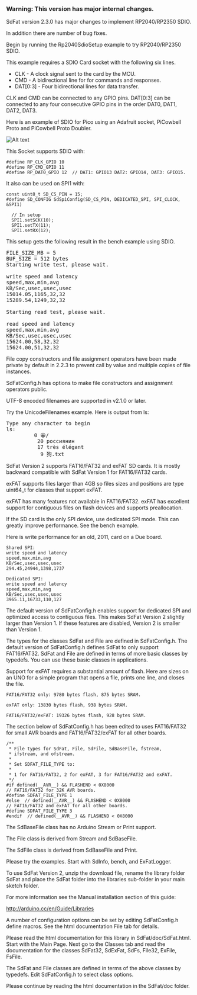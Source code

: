 ### Warning: This version has major internal changes.

SdFat version 2.3.0 has major changes to implement RP2040/RP2350 SDIO.

In addition there are number of bug fixes.

Begin by running the Rp2040SdioSetup example  to try RP2040/RP2350 SDIO.

This example requires a SDIO Card socket with the following six lines.

* CLK - A clock signal sent to the card by the MCU.
* CMD - A bidirectional line for for commands and responses.
* DAT[0:3] - Four bidirectional lines for data transfer.

CLK and CMD can be connected to any GPIO pins. DAT[0:3] can be connected
to any four consecutive GPIO pins in the order DAT0, DAT1, DAT2, DAT3.

Here is an example of SDIO for Pico using an Adafruit socket, PiCowbell
Proto and PiCowbell Proto Doubler.

![Alt text](images/SdioSpi.jpg)

This Socket supports SDIO with:
```
#define RP_CLK_GPIO 10
#define RP_CMD_GPIO 11
#define RP_DAT0_GPIO 12  // DAT1: GPIO13 DAT2: GPIO14, DAT3: GPIO15.
```
It also can be used on SPI1 with:
```
const uint8_t SD_CS_PIN = 15;
#define SD_CONFIG SdSpiConfig(SD_CS_PIN, DEDICATED_SPI, SPI_CLOCK, &SPI1)

  // In setup
  SPI1.setSCK(10);
  SPI1.setTX(11);
  SPI1.setRX(12);
```

This setup gets the following result in the bench example using SDIO.

<pre>
FILE_SIZE_MB = 5
BUF_SIZE = 512 bytes
Starting write test, please wait.

write speed and latency
speed,max,min,avg
KB/Sec,usec,usec,usec
15014.05,1165,32,32
15289.54,1249,32,32

Starting read test, please wait.

read speed and latency
speed,max,min,avg
KB/Sec,usec,usec,usec
15624.00,58,32,32
15624.00,51,32,32
</pre>


File copy constructors and file assignment operators have been made private by
default in 2.2.3 to prevent call by value and multiple copies of file instances.

SdFatConfig.h has options to make file constructors and assignment operators
public.

UTF-8 encoded filenames are supported in v2.1.0 or later.

Try the UnicodeFilenames example.  Here is output from ls:
<pre>
Type any character to begin
ls:
         0 😀/
          20 россиянин
          17 très élégant
           9 狗.txt
</pre>

SdFat Version 2 supports FAT16/FAT32 and exFAT SD cards. It is mostly
backward compatible with SdFat Version 1 for FAT16/FAT32 cards.

exFAT supports files larger than 4GB so files sizes and positions are
type uint64_t for classes that support exFAT.

exFAT has many features not available in FAT16/FAT32.  exFAT has excellent
support for contiguous files on flash devices and supports preallocation.

If the SD card is the only SPI device, use dedicated SPI mode. This can
greatly improve performance. See the bench example.

Here is write performance for an old, 2011, card on a Due board.
```
Shared SPI:
write speed and latency
speed,max,min,avg
KB/Sec,usec,usec,usec
294.45,24944,1398,1737

Dedicated SPI:
write speed and latency
speed,max,min,avg
KB/Sec,usec,usec,usec
3965.11,16733,110,127
```
The default version of SdFatConfig.h enables support for dedicated SPI and
optimized access to contiguous files.  This makes SdFat Version 2 slightly
larger than Version 1.  If these features are disabled, Version 2 is smaller
than Version 1.

The types for the classes SdFat and File are defined in SdFatConfig.h.
The default version of SdFatConfig.h defines SdFat to only support FAT16/FAT32.
SdFat and File are defined in terms of more basic classes by typedefs.  You
can use these basic classes in applications.

Support for exFAT requires a substantial amount of flash.  Here are sizes on
an UNO for a simple program that opens a file, prints one line, and closes
the file.
```
FAT16/FAT32 only: 9780 bytes flash, 875 bytes SRAM.

exFAT only: 13830 bytes flash, 938 bytes SRAM.

FAT16/FAT32/exFAT: 19326 bytes flash, 928 bytes SRAM.
```
The section below of SdFatConfig.h has been edited to uses FAT16/FAT32 for
small AVR boards and FAT16/FAT32/exFAT for all other boards.
```
/**
 * File types for SdFat, File, SdFile, SdBaseFile, fstream,
 * ifstream, and ofstream.
 *
 * Set SDFAT_FILE_TYPE to:
 *
 * 1 for FAT16/FAT32, 2 for exFAT, 3 for FAT16/FAT32 and exFAT.
 */
#if defined(__AVR__) && FLASHEND < 0X8000
// FAT16/FAT32 for 32K AVR boards.
#define SDFAT_FILE_TYPE 1
#else  // defined(__AVR__) && FLASHEND < 0X8000
// FAT16/FAT32 and exFAT for all other boards.
#define SDFAT_FILE_TYPE 3
#endif  // defined(__AVR__) && FLASHEND < 0X8000
```
The SdBaseFile class has no Arduino Stream or Print support.

The File class is derived from Stream and SdBaseFile.

The SdFile class is derived from SdBaseFile and Print.

Please try the examples.  Start with SdInfo, bench, and ExFatLogger.

To use SdFat Version 2, unzip the download file, rename the library folder
SdFat and place the SdFat folder into the libraries sub-folder in your main
sketch folder.

For more information see the Manual installation section of this guide:

http://arduino.cc/en/Guide/Libraries

A number of configuration options can be set by editing SdFatConfig.h
define macros.  See the html documentation File tab for details.

Please read the html documentation for this library in SdFat/doc/SdFat.html.
Start with the  Main Page.  Next go to the Classes tab and read the
documentation for the classes SdFat32, SdExFat, SdFs, File32, ExFile, FsFile.

The SdFat and File classes are defined in terms of the above classes by
typedefs. Edit SdFatConfig.h to select class options.

Please continue by reading the html documentation in the SdFat/doc folder.
